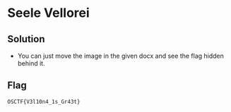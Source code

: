 # Seele Vellorei

## Solution

- You can just move the image in the given docx and see the flag hidden behind it.

## Flag

```
OSCTF{V3l10n4_1s_Gr43t}
```
